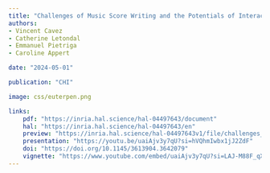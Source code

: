 ```yaml
---
title: "Challenges of Music Score Writing and the Potentials of Interactive Surfaces"
authors:
- Vincent Cavez
- Catherine Letondal
- Emmanuel Pietriga
- Caroline Appert

date: "2024-05-01"

publication: "CHI"

image: css/euterpen.png

links:
    pdf: "https://inria.hal.science/hal-04497643/document"
    hal: "https://inria.hal.science/hal-04497643/en"
    preview: "https://inria.hal.science/hal-04497643v1/file/challenges_music_score_writing_CHI24_video.mp4"
    presentation: "https://youtu.be/uaiAjv3y7qU?si=hVQhmIwbx1jJ2ZdF"
    doi: "https://doi.org/10.1145/3613904.3642079"
    vignette: "https://www.youtube.com/embed/uaiAjv3y7qU?si=LAJ-M88F_qXiCzs9"
---
```

